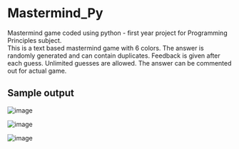 # Mastermind_Py
Mastermind game coded using python - first year project for Programming Principles subject.  
This is a text based mastermind game with 6 colors. The answer is randomly generated and can contain duplicates. Feedback is given after each guess. Unlimited guesses are allowed. 
The answer can be commented out for actual game. 
## Sample output 
![image](https://user-images.githubusercontent.com/74391322/186166761-68c50518-ed74-450d-a8af-e039fd6a0824.png)

![image](https://user-images.githubusercontent.com/74391322/186166941-559e37fb-69d1-475b-951d-1aa86079b031.png)

![image](https://user-images.githubusercontent.com/74391322/186167006-3c741c98-445e-47f2-a60b-d3e64840995d.png)
